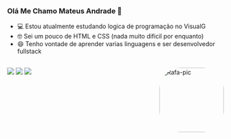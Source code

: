 ### Olá Me Chamo Mateus Andrade 👋

- 💻 Estou atualmente estudando logica de programação no VisualG
- 🤓 Sei um pouco de HTML e CSS (nada muito dificil por enquanto)
- 😄 Tenho vontade de aprender varias linguagens e ser desenvolvedor fullstack

##

<div> 
  <a href="https://www.instagram.com/_mateussz21/" target="_blank"><img src="https://img.shields.io/badge/-Instagram-%23E4405F?style=for-the-badge&logo=instagram&logoColor=white" target="_blank"></a>
  <a href = "mailto:mateusandradeeh21@gmail.com"><img src="https://img.shields.io/badge/-Gmail-%23333?style=for-the-badge&logo=gmail&logoColor=white" target="_blank"></a>
  <a href="https://www.linkedin.com/in/mateus-andrade-dos-santos-4132b2270/" target="_blank"><img src="https://img.shields.io/badge/-LinkedIn-%230077B5?style=for-the-badge&logo=linkedin&logoColor=white" target="_blank"></a>
  <img align="right" alt="Rafa-pic" height="150" style="border-radius:50px;" src="https://gifdb.com/images/high/demon-slayer-inosuke-running-sis9ac30kj4lpahc.gif">
</div>
